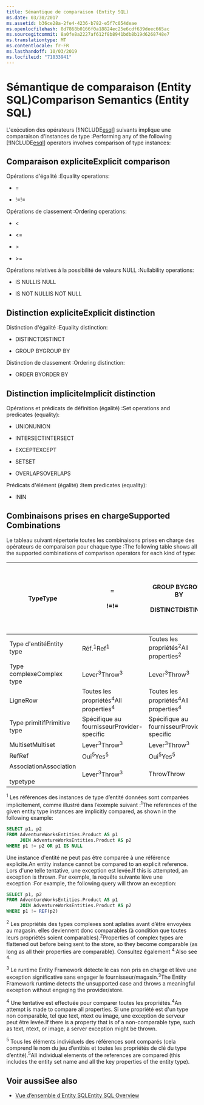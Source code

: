 ```yaml
---
title: Sémantique de comparaison (Entity SQL)
ms.date: 03/30/2017
ms.assetid: b36ce28a-2fe4-4236-b782-e5f7c054deae
ms.openlocfilehash: 8d7868b0166f0a18824ec25e6cdf639deec665ac
ms.sourcegitcommit: 8a0fe8a2227af612f8b8941bdb8b19d6268748e7
ms.translationtype: MT
ms.contentlocale: fr-FR
ms.lasthandoff: 10/03/2019
ms.locfileid: "71833941"
---
```

# <a name="comparison-semantics-entity-sql"></a><span data-ttu-id="aa011-102">Sémantique de comparaison (Entity SQL)</span><span class="sxs-lookup"><span data-stu-id="aa011-102">Comparison Semantics (Entity SQL)</span></span>
<span data-ttu-id="aa011-103">L'exécution des opérateurs [!INCLUDE[esql](../../../../../../includes/esql-md.md)] suivants implique une comparaison d'instances de type :</span><span class="sxs-lookup"><span data-stu-id="aa011-103">Performing any of the following [!INCLUDE[esql](../../../../../../includes/esql-md.md)] operators involves comparison of type instances:</span></span>  
  
## <a name="explicit-comparison"></a><span data-ttu-id="aa011-104">Comparaison explicite</span><span class="sxs-lookup"><span data-stu-id="aa011-104">Explicit comparison</span></span>  
 <span data-ttu-id="aa011-105">Opérations d'égalité :</span><span class="sxs-lookup"><span data-stu-id="aa011-105">Equality operations:</span></span>  
  
- =  
  
- <span data-ttu-id="aa011-106">!=</span><span class="sxs-lookup"><span data-stu-id="aa011-106">!=</span></span>  
  
 <span data-ttu-id="aa011-107">Opérations de classement :</span><span class="sxs-lookup"><span data-stu-id="aa011-107">Ordering operations:</span></span>  
  
- <  
  
- \<=  
  
- \>  
  
- \>=  
  
 <span data-ttu-id="aa011-108">Opérations relatives à la possibilité de valeurs NULL :</span><span class="sxs-lookup"><span data-stu-id="aa011-108">Nullability operations:</span></span>  
  
- <span data-ttu-id="aa011-109">IS NULL</span><span class="sxs-lookup"><span data-stu-id="aa011-109">IS NULL</span></span>  
  
- <span data-ttu-id="aa011-110">IS NOT NULL</span><span class="sxs-lookup"><span data-stu-id="aa011-110">IS NOT NULL</span></span>  
  
## <a name="explicit-distinction"></a><span data-ttu-id="aa011-111">Distinction explicite</span><span class="sxs-lookup"><span data-stu-id="aa011-111">Explicit distinction</span></span>  
 <span data-ttu-id="aa011-112">Distinction d'égalité :</span><span class="sxs-lookup"><span data-stu-id="aa011-112">Equality distinction:</span></span>  
  
- <span data-ttu-id="aa011-113">DISTINCT</span><span class="sxs-lookup"><span data-stu-id="aa011-113">DISTINCT</span></span>  
  
- <span data-ttu-id="aa011-114">GROUP BY</span><span class="sxs-lookup"><span data-stu-id="aa011-114">GROUP BY</span></span>  
  
 <span data-ttu-id="aa011-115">Distinction de classement :</span><span class="sxs-lookup"><span data-stu-id="aa011-115">Ordering distinction:</span></span>  
  
- <span data-ttu-id="aa011-116">ORDER BY</span><span class="sxs-lookup"><span data-stu-id="aa011-116">ORDER BY</span></span>  
  
## <a name="implicit-distinction"></a><span data-ttu-id="aa011-117">Distinction implicite</span><span class="sxs-lookup"><span data-stu-id="aa011-117">Implicit distinction</span></span>  
 <span data-ttu-id="aa011-118">Opérations et prédicats de définition (égalité) :</span><span class="sxs-lookup"><span data-stu-id="aa011-118">Set operations and predicates (equality):</span></span>  
  
- <span data-ttu-id="aa011-119">UNION</span><span class="sxs-lookup"><span data-stu-id="aa011-119">UNION</span></span>  
  
- <span data-ttu-id="aa011-120">INTERSECT</span><span class="sxs-lookup"><span data-stu-id="aa011-120">INTERSECT</span></span>  
  
- <span data-ttu-id="aa011-121">EXCEPT</span><span class="sxs-lookup"><span data-stu-id="aa011-121">EXCEPT</span></span>  
  
- <span data-ttu-id="aa011-122">SET</span><span class="sxs-lookup"><span data-stu-id="aa011-122">SET</span></span>  
  
- <span data-ttu-id="aa011-123">OVERLAPS</span><span class="sxs-lookup"><span data-stu-id="aa011-123">OVERLAPS</span></span>  
  
 <span data-ttu-id="aa011-124">Prédicats d'élément (égalité) :</span><span class="sxs-lookup"><span data-stu-id="aa011-124">Item predicates (equality):</span></span>  
  
- <span data-ttu-id="aa011-125">IN</span><span class="sxs-lookup"><span data-stu-id="aa011-125">IN</span></span>  
  
## <a name="supported-combinations"></a><span data-ttu-id="aa011-126">Combinaisons prises en charge</span><span class="sxs-lookup"><span data-stu-id="aa011-126">Supported Combinations</span></span>  
 <span data-ttu-id="aa011-127">Le tableau suivant répertorie toutes les combinaisons prises en charge des opérateurs de comparaison pour chaque type :</span><span class="sxs-lookup"><span data-stu-id="aa011-127">The following table shows all the supported combinations of comparison operators for each kind of type:</span></span>  
  
|<span data-ttu-id="aa011-128">**Type**</span><span class="sxs-lookup"><span data-stu-id="aa011-128">**Type**</span></span>|**=**<br /><br /> <span data-ttu-id="aa011-129">**\!=**</span><span class="sxs-lookup"><span data-stu-id="aa011-129">**!=**</span></span>|<span data-ttu-id="aa011-130">**GROUP BY**</span><span class="sxs-lookup"><span data-stu-id="aa011-130">**GROUP BY**</span></span><br /><br /> <span data-ttu-id="aa011-131">**DISTINCT**</span><span class="sxs-lookup"><span data-stu-id="aa011-131">**DISTINCT**</span></span>|<span data-ttu-id="aa011-132">**UNION**</span><span class="sxs-lookup"><span data-stu-id="aa011-132">**UNION**</span></span><br /><br /> <span data-ttu-id="aa011-133">**INTERSECT**</span><span class="sxs-lookup"><span data-stu-id="aa011-133">**INTERSECT**</span></span><br /><br /> <span data-ttu-id="aa011-134">**EXCEPT**</span><span class="sxs-lookup"><span data-stu-id="aa011-134">**EXCEPT**</span></span><br /><br /> <span data-ttu-id="aa011-135">**SET**</span><span class="sxs-lookup"><span data-stu-id="aa011-135">**SET**</span></span><br /><br /> <span data-ttu-id="aa011-136">**OVERLAPS**</span><span class="sxs-lookup"><span data-stu-id="aa011-136">**OVERLAPS**</span></span>|<span data-ttu-id="aa011-137">**IN**</span><span class="sxs-lookup"><span data-stu-id="aa011-137">**IN**</span></span>|<span data-ttu-id="aa011-138">**<   <=**</span><span class="sxs-lookup"><span data-stu-id="aa011-138">**<   <=**</span></span><br /><br /> <span data-ttu-id="aa011-139">**>   >=**</span><span class="sxs-lookup"><span data-stu-id="aa011-139">**>   >=**</span></span>|<span data-ttu-id="aa011-140">**ORDER BY**</span><span class="sxs-lookup"><span data-stu-id="aa011-140">**ORDER BY**</span></span>|<span data-ttu-id="aa011-141">**EST NULL**</span><span class="sxs-lookup"><span data-stu-id="aa011-141">**IS NULL**</span></span><br /><br /> <span data-ttu-id="aa011-142">**N’EST PAS NULL**</span><span class="sxs-lookup"><span data-stu-id="aa011-142">**IS NOT NULL**</span></span>|  
|-|-|-|-|-|-|-|-|  
|<span data-ttu-id="aa011-143">Type d'entité</span><span class="sxs-lookup"><span data-stu-id="aa011-143">Entity type</span></span>|<span data-ttu-id="aa011-144">Réf.<sup>1</sup></span><span class="sxs-lookup"><span data-stu-id="aa011-144">Ref<sup>1</sup></span></span>|<span data-ttu-id="aa011-145">Toutes les propriétés<sup>2</sup></span><span class="sxs-lookup"><span data-stu-id="aa011-145">All properties<sup>2</sup></span></span>|<span data-ttu-id="aa011-146">Toutes les propriétés<sup>2</sup></span><span class="sxs-lookup"><span data-stu-id="aa011-146">All properties<sup>2</sup></span></span>|<span data-ttu-id="aa011-147">Toutes les propriétés<sup>2</sup></span><span class="sxs-lookup"><span data-stu-id="aa011-147">All properties<sup>2</sup></span></span>|<span data-ttu-id="aa011-148">Lever<sup>3</sup></span><span class="sxs-lookup"><span data-stu-id="aa011-148">Throw<sup>3</sup></span></span>|<span data-ttu-id="aa011-149">Lever<sup>3</sup></span><span class="sxs-lookup"><span data-stu-id="aa011-149">Throw<sup>3</sup></span></span>|<span data-ttu-id="aa011-150">Réf.<sup>1</sup></span><span class="sxs-lookup"><span data-stu-id="aa011-150">Ref<sup>1</sup></span></span>|  
|<span data-ttu-id="aa011-151">Type complexe</span><span class="sxs-lookup"><span data-stu-id="aa011-151">Complex type</span></span>|<span data-ttu-id="aa011-152">Lever<sup>3</sup></span><span class="sxs-lookup"><span data-stu-id="aa011-152">Throw<sup>3</sup></span></span>|<span data-ttu-id="aa011-153">Lever<sup>3</sup></span><span class="sxs-lookup"><span data-stu-id="aa011-153">Throw<sup>3</sup></span></span>|<span data-ttu-id="aa011-154">Lever<sup>3</sup></span><span class="sxs-lookup"><span data-stu-id="aa011-154">Throw<sup>3</sup></span></span>|<span data-ttu-id="aa011-155">Lever<sup>3</sup></span><span class="sxs-lookup"><span data-stu-id="aa011-155">Throw<sup>3</sup></span></span>|<span data-ttu-id="aa011-156">Lever<sup>3</sup></span><span class="sxs-lookup"><span data-stu-id="aa011-156">Throw<sup>3</sup></span></span>|<span data-ttu-id="aa011-157">Lever<sup>3</sup></span><span class="sxs-lookup"><span data-stu-id="aa011-157">Throw<sup>3</sup></span></span>|<span data-ttu-id="aa011-158">Lever<sup>3</sup></span><span class="sxs-lookup"><span data-stu-id="aa011-158">Throw<sup>3</sup></span></span>|  
|<span data-ttu-id="aa011-159">Ligne</span><span class="sxs-lookup"><span data-stu-id="aa011-159">Row</span></span>|<span data-ttu-id="aa011-160">Toutes les propriétés<sup>4</sup></span><span class="sxs-lookup"><span data-stu-id="aa011-160">All properties<sup>4</sup></span></span>|<span data-ttu-id="aa011-161">Toutes les propriétés<sup>4</sup></span><span class="sxs-lookup"><span data-stu-id="aa011-161">All properties<sup>4</sup></span></span>|<span data-ttu-id="aa011-162">Toutes les propriétés<sup>4</sup></span><span class="sxs-lookup"><span data-stu-id="aa011-162">All properties<sup>4</sup></span></span>|<span data-ttu-id="aa011-163">Lever<sup>3</sup></span><span class="sxs-lookup"><span data-stu-id="aa011-163">Throw<sup>3</sup></span></span>|<span data-ttu-id="aa011-164">Lever<sup>3</sup></span><span class="sxs-lookup"><span data-stu-id="aa011-164">Throw<sup>3</sup></span></span>|<span data-ttu-id="aa011-165">Toutes les propriétés<sup>4</sup></span><span class="sxs-lookup"><span data-stu-id="aa011-165">All properties<sup>4</sup></span></span>|<span data-ttu-id="aa011-166">Lever<sup>3</sup></span><span class="sxs-lookup"><span data-stu-id="aa011-166">Throw<sup>3</sup></span></span>|  
|<span data-ttu-id="aa011-167">Type primitif</span><span class="sxs-lookup"><span data-stu-id="aa011-167">Primitive type</span></span>|<span data-ttu-id="aa011-168">Spécifique au fournisseur</span><span class="sxs-lookup"><span data-stu-id="aa011-168">Provider-specific</span></span>|<span data-ttu-id="aa011-169">Spécifique au fournisseur</span><span class="sxs-lookup"><span data-stu-id="aa011-169">Provider-specific</span></span>|<span data-ttu-id="aa011-170">Spécifique au fournisseur</span><span class="sxs-lookup"><span data-stu-id="aa011-170">Provider-specific</span></span>|<span data-ttu-id="aa011-171">Spécifique au fournisseur</span><span class="sxs-lookup"><span data-stu-id="aa011-171">Provider-specific</span></span>|<span data-ttu-id="aa011-172">Spécifique au fournisseur</span><span class="sxs-lookup"><span data-stu-id="aa011-172">Provider-specific</span></span>|<span data-ttu-id="aa011-173">Spécifique au fournisseur</span><span class="sxs-lookup"><span data-stu-id="aa011-173">Provider-specific</span></span>|<span data-ttu-id="aa011-174">Spécifique au fournisseur</span><span class="sxs-lookup"><span data-stu-id="aa011-174">Provider-specific</span></span>|  
|<span data-ttu-id="aa011-175">Multiset</span><span class="sxs-lookup"><span data-stu-id="aa011-175">Multiset</span></span>|<span data-ttu-id="aa011-176">Lever<sup>3</sup></span><span class="sxs-lookup"><span data-stu-id="aa011-176">Throw<sup>3</sup></span></span>|<span data-ttu-id="aa011-177">Lever<sup>3</sup></span><span class="sxs-lookup"><span data-stu-id="aa011-177">Throw<sup>3</sup></span></span>|<span data-ttu-id="aa011-178">Lever<sup>3</sup></span><span class="sxs-lookup"><span data-stu-id="aa011-178">Throw<sup>3</sup></span></span>|<span data-ttu-id="aa011-179">Lever<sup>3</sup></span><span class="sxs-lookup"><span data-stu-id="aa011-179">Throw<sup>3</sup></span></span>|<span data-ttu-id="aa011-180">Lever<sup>3</sup></span><span class="sxs-lookup"><span data-stu-id="aa011-180">Throw<sup>3</sup></span></span>|<span data-ttu-id="aa011-181">Lever<sup>3</sup></span><span class="sxs-lookup"><span data-stu-id="aa011-181">Throw<sup>3</sup></span></span>|<span data-ttu-id="aa011-182">Lever<sup>3</sup></span><span class="sxs-lookup"><span data-stu-id="aa011-182">Throw<sup>3</sup></span></span>|  
|<span data-ttu-id="aa011-183">Ref</span><span class="sxs-lookup"><span data-stu-id="aa011-183">Ref</span></span>|<span data-ttu-id="aa011-184">Oui<sup>5</sup></span><span class="sxs-lookup"><span data-stu-id="aa011-184">Yes<sup>5</sup></span></span>|<span data-ttu-id="aa011-185">Oui<sup>5</sup></span><span class="sxs-lookup"><span data-stu-id="aa011-185">Yes<sup>5</sup></span></span>|<span data-ttu-id="aa011-186">Oui<sup>5</sup></span><span class="sxs-lookup"><span data-stu-id="aa011-186">Yes<sup>5</sup></span></span>|<span data-ttu-id="aa011-187">Oui<sup>5</sup></span><span class="sxs-lookup"><span data-stu-id="aa011-187">Yes<sup>5</sup></span></span>|<span data-ttu-id="aa011-188">Throw</span><span class="sxs-lookup"><span data-stu-id="aa011-188">Throw</span></span>|<span data-ttu-id="aa011-189">Throw</span><span class="sxs-lookup"><span data-stu-id="aa011-189">Throw</span></span>|<span data-ttu-id="aa011-190">Oui<sup>5</sup></span><span class="sxs-lookup"><span data-stu-id="aa011-190">Yes<sup>5</sup></span></span>|  
|<span data-ttu-id="aa011-191">Association</span><span class="sxs-lookup"><span data-stu-id="aa011-191">Association</span></span><br /><br /> <span data-ttu-id="aa011-192">type</span><span class="sxs-lookup"><span data-stu-id="aa011-192">type</span></span>|<span data-ttu-id="aa011-193">Lever<sup>3</sup></span><span class="sxs-lookup"><span data-stu-id="aa011-193">Throw<sup>3</sup></span></span>|<span data-ttu-id="aa011-194">Throw</span><span class="sxs-lookup"><span data-stu-id="aa011-194">Throw</span></span>|<span data-ttu-id="aa011-195">Throw</span><span class="sxs-lookup"><span data-stu-id="aa011-195">Throw</span></span>|<span data-ttu-id="aa011-196">Throw</span><span class="sxs-lookup"><span data-stu-id="aa011-196">Throw</span></span>|<span data-ttu-id="aa011-197">Lever<sup>3</sup></span><span class="sxs-lookup"><span data-stu-id="aa011-197">Throw<sup>3</sup></span></span>|<span data-ttu-id="aa011-198">Lever<sup>3</sup></span><span class="sxs-lookup"><span data-stu-id="aa011-198">Throw<sup>3</sup></span></span>|<span data-ttu-id="aa011-199">Lever<sup>3</sup></span><span class="sxs-lookup"><span data-stu-id="aa011-199">Throw<sup>3</sup></span></span>|  
  
 <span data-ttu-id="aa011-200"><sup>1</sup> Les références des instances de type d’entité données sont comparées implicitement, comme illustré dans l’exemple suivant :</span><span class="sxs-lookup"><span data-stu-id="aa011-200"><sup>1</sup>The references of the given entity type instances are implicitly compared, as shown in the following example:</span></span>  
  
```sql  
SELECT p1, p2   
FROM AdventureWorksEntities.Product AS p1   
     JOIN AdventureWorksEntities.Product AS p2   
WHERE p1 != p2 OR p1 IS NULL  
```  
  
 <span data-ttu-id="aa011-201">Une instance d'entité ne peut pas être comparée à une référence explicite.</span><span class="sxs-lookup"><span data-stu-id="aa011-201">An entity instance cannot be compared to an explicit reference.</span></span> <span data-ttu-id="aa011-202">Lors d'une telle tentative, une exception est levée.</span><span class="sxs-lookup"><span data-stu-id="aa011-202">If this is attempted, an exception is thrown.</span></span> <span data-ttu-id="aa011-203">Par exemple, la requête suivante lève une exception :</span><span class="sxs-lookup"><span data-stu-id="aa011-203">For example, the following query will throw an exception:</span></span>  
  
```sql  
SELECT p1, p2   
FROM AdventureWorksEntities.Product AS p1   
     JOIN AdventureWorksEntities.Product AS p2   
WHERE p1 != REF(p2)  
```  
  
 <span data-ttu-id="aa011-204"><sup>2</sup> Les propriétés des types complexes sont aplaties avant d’être envoyées au magasin. elles deviennent donc comparables (à condition que toutes leurs propriétés soient comparables).</span><span class="sxs-lookup"><span data-stu-id="aa011-204"><sup>2</sup>Properties of complex types are flattened out before being sent to the store, so they become comparable (as long as all their properties are comparable).</span></span> <span data-ttu-id="aa011-205">Consultez également <sup>4.</sup></span><span class="sxs-lookup"><span data-stu-id="aa011-205">Also see <sup>4.</sup></span></span>  
  
 <span data-ttu-id="aa011-206"><sup>3</sup> Le runtime Entity Framework détecte le cas non pris en charge et lève une exception significative sans engager le fournisseur/magasin.</span><span class="sxs-lookup"><span data-stu-id="aa011-206"><sup>3</sup>The Entity Framework runtime detects the unsupported case and throws a meaningful exception without engaging the provider/store.</span></span>  
  
 <span data-ttu-id="aa011-207"><sup>4</sup> Une tentative est effectuée pour comparer toutes les propriétés.</span><span class="sxs-lookup"><span data-stu-id="aa011-207"><sup>4</sup>An attempt is made to compare all properties.</span></span> <span data-ttu-id="aa011-208">Si une propriété est d'un type non comparable, tel que text, ntext ou image, une exception de serveur peut être levée.</span><span class="sxs-lookup"><span data-stu-id="aa011-208">If there is a property that is of a non-comparable type, such as text, ntext, or image, a server exception might be thrown.</span></span>  
  
 <span data-ttu-id="aa011-209"><sup>5</sup> Tous les éléments individuels des références sont comparés (cela comprend le nom du jeu d’entités et toutes les propriétés de clé du type d’entité).</span><span class="sxs-lookup"><span data-stu-id="aa011-209"><sup>5</sup>All individual elements of the references are compared (this includes the entity set name and all the key properties of the entity type).</span></span>  
  
## <a name="see-also"></a><span data-ttu-id="aa011-210">Voir aussi</span><span class="sxs-lookup"><span data-stu-id="aa011-210">See also</span></span>

- [<span data-ttu-id="aa011-211">Vue d’ensemble d’Entity SQL</span><span class="sxs-lookup"><span data-stu-id="aa011-211">Entity SQL Overview</span></span>](entity-sql-overview.md)
